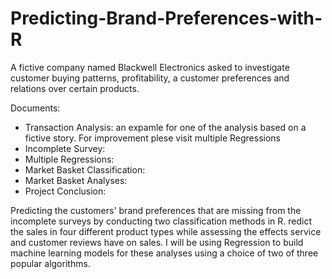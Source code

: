 # Predicting-Brand-Preferences-with-R
 
 A fictive company named Blackwell Electronics asked to investigate customer buying patterns, profitability, a customer preferences and relations over certain products. 
 
 Documents: 
 
 - Transaction Analysis: an expamle for one of the analysis based on a fictive story. For improvement plese visit multiple Regressions 
- Incomplete Survey: 
- Multiple Regressions: 
- Market Basket Classification: 
- Market Basket Analyses: 
- Project Conclusion: 

 Predicting the customers' brand preferences that are missing from the incomplete surveys by conducting two classification methods in R. redict the sales in four different product types while assessing the effects service and customer reviews have on sales. I will be using Regression to build machine learning models for these analyses using a choice of two of three popular algorithms.
